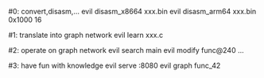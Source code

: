 #0: convert,disasm,...
evil disasm_x8664 xxx.bin
evil disasm_arm64 xxx.bin 0x1000 16

#1: translate into graph network
evil learn xxx.c

#2: operate on graph network
evil search main
evil modify func@240 ...

#3: have fun with knowledge
evil serve :8080
evil graph func_42
